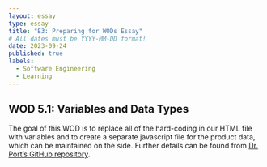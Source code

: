 ```yaml
---
layout: essay
type: essay
title: "E3: Preparing for WODs Essay"
# All dates must be YYYY-MM-DD format!
date: 2023-09-24
published: true
labels:
  - Software Engineering
  - Learning
---
```


<h2>WOD 5.1: Variables and Data Types</h2>

The goal of this WOD is to replace all of the hard-coding in our HTML file with variables and to create a separate javascript file for the product data, which can be maintained on the side. Further details can be found from [Dr. Port’s GitHub repository](https://dport96.github.io/ITM352/morea/050.variables_data_types/experience-SmartPhoneProducts1_variables.html). 
